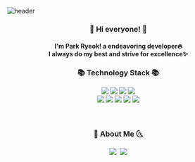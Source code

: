 ![header](https://capsule-render.vercel.app/api?type=slice&color=gradient&customColorList=3&height=200&section=header&text=new%20fervor();&fontSize=90&fontColor=000000&fontAlign=50&fontAlignY=70)

<h3 align="center">👋 Hi everyone! 👋</h3>
<h4 align="center">I'm Park Ryeok! a endeavoring developer🔥<br>I always do my best and strive for excellence✨</h4>
<h3 align="center">📚 Technology Stack 📚</h3>
<div align="center">
  <img src="https://img.shields.io/badge/-JAVA-green?style=plastic"/> <img src="https://img.shields.io/badge/-SpringBoot-orange?style=plastic"/> <img       src="https://img.shields.io/badge/-MySQL-yellowgreen?style=plastic"/> <img src="https://img.shields.io/badge/-JAVASCRIPT-blue?style=plastic"/><br>
  <img src="https://img.shields.io/badge/-MyBatis-lightgrey?style=plastic"/>
  <img src="https://img.shields.io/badge/-HTML-brightgreen?style=plastic"/>
  <img src="https://img.shields.io/badge/-CSS-yellow?style=plastic"/>
  <img src="https://img.shields.io/badge/-AWS-black?style=plastic"/>
  <img src="https://img.shields.io/badge/-Git-black?style=plastic"/>
</div>
<br>
<br>
<h3 align="center"> 🌛 About Me 🌜 </h3>
<div align="center">
<a href="https://velog.io/@hyeinisfree"><img src="https://img.shields.io/badge/Tech%20Blog-3399FF?style=flat-square&logo=Notion&logoColor=white&link= https://www.notion.so/since-11-08-c65e1ba4ca8547c5aa34bfe1cd5868c0"/></a>&nbsp
<a href="pryeok@gmail.com"><img src="https://img.shields.io/badge/Gmail-d14836?style=flat-square&logo=Gmail&logoColor=white&link=pryeok@gmail.com"/></a>
</div>


